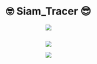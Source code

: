 <h1 align="center">🤓 Siam_Tracer 😎</h1>

<p align="center">
  <img src="https://readme-typing-svg.demolab.com/?font=Fira+Code&size=14&duration=3000&pause=500&color=89E68F&center=true&vCenter=true&width=435&lines=%7B+Made+With+%F0%9F%92%9A+By+Siam+Rahman+%7D">
</p>


<h2 align="center"></h2>


<p align="center">
  <img src="https://readme-typing-svg.demolab.com/?font=Fira+Code&size=18&duration=3000&pause=500&color=E60000FF&center=true&vCenter=true&width=435&lines=This+Tool+Is+Very+PowerFull;This+IP+Tracker+Tool;Made+By+Siam+Rahman%F0%9F%98%8E">
</p>


<p align="center">
  <img src="https://readme-typing-svg.demolab.com/?font=Fira+Code&size=14&duration=3000&pause=500&color=00E61C&center=true&vCenter=true&width=435&lines=Visit+%3A+https%3A%2F%2Fsiamtracer.haxorsiam.repl.co%2F">
</p>

